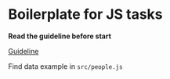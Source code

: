 # Boilerplate for JS tasks

**Read the guideline before start**

[Guideline](https://github.com/mate-academy/js_task-guideline/blob/master/README.md)

Find data example in `src/people.js`
